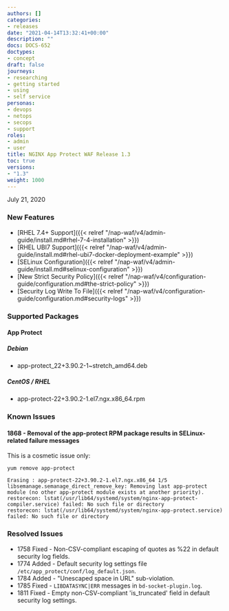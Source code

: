 ```yaml
---
authors: []
categories:
- releases
date: "2021-04-14T13:32:41+00:00"
description: ""
docs: DOCS-652
doctypes:
- concept
draft: false
journeys:
- researching
- getting started
- using
- self service
personas:
- devops
- netops
- secops
- support
roles:
- admin
- user
title: NGINX App Protect WAF Release 1.3
toc: true
versions:
- "1.3"
weight: 1000
---
```


July 21, 2020

### New Features

- [RHEL 7.4+ Support]({{< relref "/nap-waf/v4/admin-guide/install.md#rhel-7-4-installation" >}})
- [RHEL UBI7 Support]({{< relref "/nap-waf/v4/admin-guide/install.md#rhel-ubi7-docker-deployment-example" >}})
- [SELinux Configuration]({{< relref "/nap-waf/v4/admin-guide/install.md#selinux-configuration" >}})
- [New Strict Security Policy]({{< relref "/nap-waf/v4/configuration-guide/configuration.md#the-strict-policy" >}})
- [Security Log Write To File]({{< relref "/nap-waf/v4/configuration-guide/configuration.md#security-logs" >}})


### Supported Packages

#### App Protect

##### Debian

- app-protect_22+3.90.2-1~stretch_amd64.deb

##### CentOS / RHEL

- app-protect-22+3.90.2-1.el7.ngx.x86_64.rpm


### Known Issues

#### 1868 - Removal of the app-protect RPM package results in SELinux-related failure messages

This is a cosmetic issue only:

```shell
yum remove app-protect

Erasing : app-protect-22+3.90.2-1.el7.ngx.x86_64 1/5
libsemanage.semanage_direct_remove_key: Removing last app-protect module (no other app-protect module exists at another priority).
restorecon: lstat(/usr/lib64/systemd/system/nginx-app-protect-compiler.service) failed: No such file or directory
restorecon: lstat(/usr/lib64/systemd/system/nginx-app-protect.service) failed: No such file or directory
```

### Resolved Issues

- 1758 Fixed - Non-CSV-compliant escaping of quotes as %22 in default security log fields.
- 1774 Added - Default security log settings file `/etc/app_protect/conf/log_default.json`.
- 1784 Added - "Unescaped space in URL" sub-violation.
- 1785 Fixed - `LIBDATASYNC|ERR` messages in `bd-socket-plugin.log`.
- 1811 Fixed - Empty non-CSV-compliant 'is_truncated' field in default security log settings.
